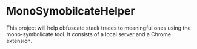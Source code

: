 # MonoSymobilcateHelper

This project will help obfuscate stack traces to meaningful ones using 
the mono-symbolicate tool. It consists of a local server and a Chrome
extension.

